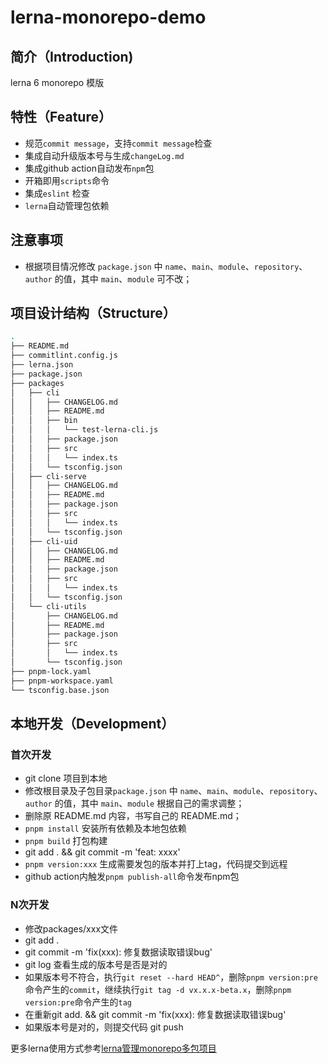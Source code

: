 # lerna-monorepo-demo

## 简介（Introduction)
 
lerna 6 monorepo 模版
 
## 特性（Feature）
 
- 规范`commit message`，支持`commit message`检查
- 集成自动升级版本号与生成`changeLog.md`
- 集成github action自动发布`npm`包
- 开箱即用`scripts`命令
- 集成`eslint` 检查
- `lerna`自动管理包依赖


## 注意事项

- 根据项目情况修改 `package.json` 中 `name`、`main`、`module`、`repository`、`author` 的值，其中 `main`、`module` 可不改；


## 项目设计结构（Structure）
 
```bash
.
├── README.md
├── commitlint.config.js
├── lerna.json
├── package.json
├── packages
│   ├── cli
│   │   ├── CHANGELOG.md
│   │   ├── README.md
│   │   ├── bin
│   │   │   └── test-lerna-cli.js
│   │   ├── package.json
│   │   ├── src
│   │   │   └── index.ts
│   │   └── tsconfig.json
│   ├── cli-serve
│   │   ├── CHANGELOG.md
│   │   ├── README.md
│   │   ├── package.json
│   │   ├── src
│   │   │   └── index.ts
│   │   └── tsconfig.json
│   ├── cli-uid
│   │   ├── CHANGELOG.md
│   │   ├── README.md
│   │   ├── package.json
│   │   ├── src
│   │   │   └── index.ts
│   │   └── tsconfig.json
│   └── cli-utils
│       ├── CHANGELOG.md
│       ├── README.md
│       ├── package.json
│       ├── src
│       │   └── index.ts
│       └── tsconfig.json
├── pnpm-lock.yaml
├── pnpm-workspace.yaml
└── tsconfig.base.json
```
 
## 本地开发（Development）
 
### 首次开发

- git clone 项目到本地
- 修改根目录及子包目录`package.json` 中 `name`、`main`、`module`、`repository`、`author` 的值，其中 `main`、`module` 根据自己的需求调整；
- 删除原 README.md 内容，书写自己的 README.md；
- `pnpm install` 安装所有依赖及本地包依赖
- `pnpm build` 打包构建
- git add . && git commit -m 'feat: xxxx'
- `pnpm version:xxx` 生成需要发包的版本并打上tag，代码提交到远程
- github action内触发`pnpm publish-all`命令发布npm包

### N次开发

- 修改packages/xxx文件
- git add .
- git commit -m 'fix(xxx): 修复数据读取错误bug'
- git log 查看生成的版本号是否是对的
- 如果版本号不符合，执行`git reset --hard HEAD^`，删除`pnpm version:pre`命令产生的`commit`，继续执行`git tag -d vx.x.x-beta.x`，删除`pnpm version:pre`命令产生的`tag`
- 在重新git add. && git commit -m 'fix(xxx): 修复数据读取错误bug'
- 如果版本号是对的，则提交代码 git push

更多lerna使用方式参考[lerna管理monorepo多包项目](https://blog.willson-wang.com/blog/lernaguanliMonorepoxiangmushijian)


